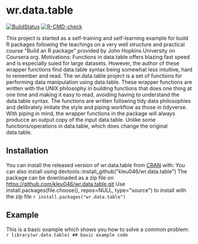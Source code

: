 
# wr.data.table
<!-- badges: start --> 
[![BuildStatus](https://app.travis-ci.com/kleu046/wr.data.table.svg?token=zXCbCkvh7MhXzkjbdY8t&branch=master)](https://app.travis-ci.com/kleu046/wr.data.table)
[![R-CMD-check](https://github.com/kleu046/wr.data.table/workflows/R-CMD-check/badge.svg)](https://github.com/kleu046/wr.data.table/actions)
<!-- badges: end -->
This project is started as a self-training and self-learning example for build R
packages following the teachings on a very well structure and practical course
"Build an R package" provided by John Hopkins University on Coursera.org.
Motivations:
Functions in data.table offers blazing fast speed and is especially suied for
large datasets.  However, the author of these wrapper functions find data.table
syntax being somewhat less intuitive, hard to remember and read.
The wr.data.table project is a set of functions for performing data manipulation
using data.table.  These wrapper functions are written with the UNIX philosophy
in building functions that does one thing at one time and making it easy to
read, avoiding having to understand the data.table syntax.
The functions are written following tidy data philosophies and delibrately
imitate the style and piping workflow as those in tidyverse.  With piping in
mind, the wrapper functions in the package will always producce an output copy
of the input data.table.  Unlike some functions/operations in data.table, which
does change the original data.table.
## Installation
You can install the released version of wr.data.table from
[CRAN](https://CRAN.R-project.org) with:
You can also install using devtools::install_github("kleu046/wr.data.table")
The package can be downloaded as a zip file on
https://github.com/kleu046/wr.data.table.git
Use install.packages(file.choose(), repos=NULL, type="source") to install with
the zip file ``` r install.packages("wr.data.table") ```
## Example
This is a basic example which shows you how to solve a common problem:
``` r library(wr.data.table) ## basic example code ```
